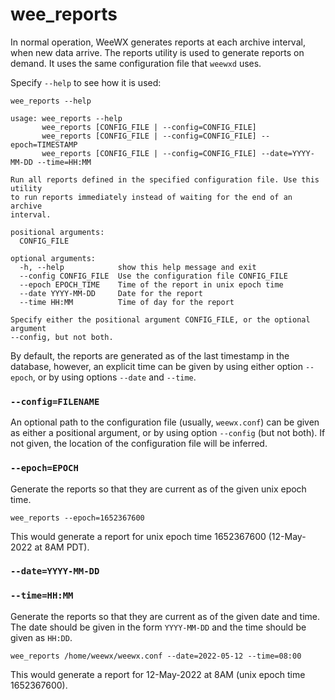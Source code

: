# wee_reports

In normal operation, WeeWX generates reports at each archive interval, when
new data arrive. The reports utility is used to generate reports on demand.
It uses the same configuration file that `weewxd` uses.

Specify `--help` to see how it is used:
```
wee_reports --help
```
```
usage: wee_reports --help
       wee_reports [CONFIG_FILE | --config=CONFIG_FILE]
       wee_reports [CONFIG_FILE | --config=CONFIG_FILE] --epoch=TIMESTAMP
       wee_reports [CONFIG_FILE | --config=CONFIG_FILE] --date=YYYY-MM-DD --time=HH:MM

Run all reports defined in the specified configuration file. Use this utility
to run reports immediately instead of waiting for the end of an archive
interval.

positional arguments:
  CONFIG_FILE

optional arguments:
  -h, --help            show this help message and exit
  --config CONFIG_FILE  Use the configuration file CONFIG_FILE
  --epoch EPOCH_TIME    Time of the report in unix epoch time
  --date YYYY-MM-DD     Date for the report
  --time HH:MM          Time of day for the report

Specify either the positional argument CONFIG_FILE, or the optional argument
--config, but not both.
```

By default, the reports are generated as of the last timestamp in the database,
however, an explicit time can be given by using either option `--epoch`, or by
using options `--date` and `--time`.

### `--config=FILENAME`

An optional path to the configuration file (usually, `weewx.conf`) can be given
as either a positional argument, or by using option `--config` (but not both).
If not given, the location of the configuration file will be inferred.

### `--epoch=EPOCH`

Generate the reports so that they are current as of the given unix epoch time.

```
wee_reports --epoch=1652367600
```

This would generate a report for unix epoch time 1652367600 (12-May-2022 at
8AM PDT).

### `--date=YYYY-MM-DD`
### `--time=HH:MM`

Generate the reports so that they are current as of the given date
and time. The date should be given in the form `YYYY-MM-DD` and the time should
be given as `HH:DD`.

```
wee_reports /home/weewx/weewx.conf --date=2022-05-12 --time=08:00
```

This would generate a report for 12-May-2022 at 8AM (unix epoch time
1652367600).
